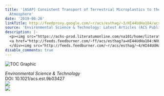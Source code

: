```yaml
---
title: '[ASAP] Consistent Transport of Terrestrial Microplastics to the Ocean through
  Atmosphere'
date: '2019-08-26'
linkTitle: http://feedproxy.google.com/~r/acs/esthag/~3/HI44UdHa1O4/acs.est.9b03427
source: 'Environmental Science & Technology: Latest Articles (ACS Publications)'
description: |-
  <p><img src="https://achs-prod.literatumonline.com/na101/home/literatum/publisher/achs/journals/content/esthag/0/esthag.ahead-of-print/acs.est.9b03427/20190826/images/medium/es9b03427_0005.gif" alt="TOC Graphic"/></p><div><cite>Environmental Science & Technology</cite></div><div>DOI: 10.1021/acs.est.9b03427</div><div class="feedflare">
  <a href="http://feeds.feedburner.com/~ff/acs/esthag?a=HI44UdHa1O4:NXGDMSHopEA:yIl2AUoC8zA"><img src="http://feeds.feedburner.com/~ff/acs/esthag?d=yIl2AUoC8zA" border="0"></img></a>
  </div><img src="http://feeds.feedburner.com/~r/acs/esthag/~4/HI44UdHa1O4" ...
disable_comments: true
---
```

<p><img src="https://achs-prod.literatumonline.com/na101/home/literatum/publisher/achs/journals/content/esthag/0/esthag.ahead-of-print/acs.est.9b03427/20190826/images/medium/es9b03427_0005.gif" alt="TOC Graphic"/></p><div><cite>Environmental Science & Technology</cite></div><div>DOI: 10.1021/acs.est.9b03427</div><div class="feedflare">
<a href="http://feeds.feedburner.com/~ff/acs/esthag?a=HI44UdHa1O4:NXGDMSHopEA:yIl2AUoC8zA"><img src="http://feeds.feedburner.com/~ff/acs/esthag?d=yIl2AUoC8zA" border="0"></img></a>
</div><img src="http://feeds.feedburner.com/~r/acs/esthag/~4/HI44UdHa1O4" ...